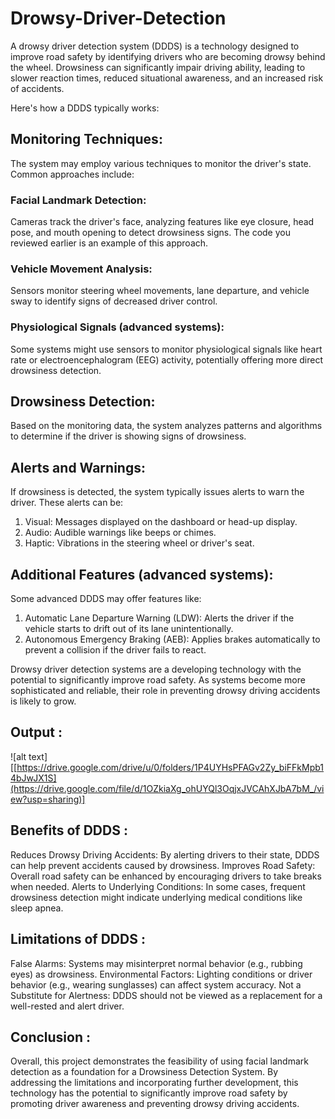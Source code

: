# Drowsy-Driver-Detection
A drowsy driver detection system (DDDS) is a technology designed to improve road safety by identifying drivers who are becoming drowsy behind the wheel. Drowsiness can significantly impair driving ability, leading to slower reaction times, reduced situational awareness, and an increased risk of accidents.

Here's how a DDDS typically works:

## Monitoring Techniques: 
The system may employ various techniques to monitor the driver's state. Common approaches include:

### Facial Landmark Detection: 
Cameras track the driver's face, analyzing features like eye closure, head pose, and mouth opening to detect drowsiness signs. The code you reviewed earlier is an example of this approach.
### Vehicle Movement Analysis: 
Sensors monitor steering wheel movements, lane departure, and vehicle sway to identify signs of decreased driver control.
### Physiological Signals (advanced systems): 
Some systems might use sensors to monitor physiological signals like heart rate or electroencephalogram (EEG) activity, potentially offering more direct drowsiness detection.

## Drowsiness Detection: 
Based on the monitoring data, the system analyzes patterns and algorithms to determine if the driver is showing signs of drowsiness.

## Alerts and Warnings: 
If drowsiness is detected, the system typically issues alerts to warn the driver. These alerts can be:
1.  Visual: Messages displayed on the dashboard or head-up display.
2.  Audio: Audible warnings like beeps or chimes.
3.  Haptic: Vibrations in the steering wheel or driver's seat.

## Additional Features (advanced systems): 
Some advanced DDDS may offer features like:
1.  Automatic Lane Departure Warning (LDW): Alerts the driver if the vehicle starts to drift out of its lane unintentionally.
2.  Autonomous Emergency Braking (AEB): Applies brakes automatically to prevent a collision if the driver fails to react.

Drowsy driver detection systems are a developing technology with the potential to significantly improve road safety. As systems become more sophisticated and reliable, their role in preventing drowsy driving accidents is likely to grow.

## Output :
![alt text][[https://drive.google.com/drive/u/0/folders/1P4UYHsPFAGv2Zy_biFFkMpb14bJwJX1S](https://drive.google.com/file/d/1OZkiaXg_ohUYQl3OqjxJVCAhXJbA7bM_/view?usp=sharing)]

## Benefits of DDDS : 
Reduces Drowsy Driving Accidents: By alerting drivers to their state, DDDS can help prevent accidents caused by drowsiness.
Improves Road Safety: Overall road safety can be enhanced by encouraging drivers to take breaks when needed.
Alerts to Underlying Conditions: In some cases, frequent drowsiness detection might indicate underlying medical conditions like sleep apnea.

## Limitations of DDDS : 
False Alarms: Systems may misinterpret normal behavior (e.g., rubbing eyes) as drowsiness.
Environmental Factors: Lighting conditions or driver behavior (e.g., wearing sunglasses) can affect system accuracy.
Not a Substitute for Alertness: DDDS should not be viewed as a replacement for a well-rested and alert driver.

## Conclusion : 
Overall, this project demonstrates the feasibility of using facial landmark detection as a foundation for a Drowsiness Detection System. By addressing the limitations and incorporating further development, this technology has the potential to significantly improve road safety by promoting driver awareness and preventing drowsy driving accidents.

